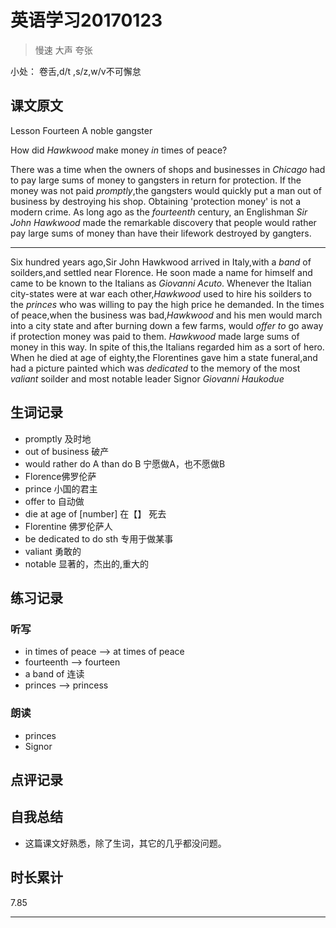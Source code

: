 # 英语学习20170123

> 慢速 大声 夸张

小处： 卷舌,d/t ,s/z,w/v不可懈怠

## 课文原文

Lesson Fourteen  A noble gangster

How did _Hawkwood_ make money _in_ times of peace?

There was a time when the owners of shops and businesses in _Chicago_ had to pay large sums of money to gangsters in return for protection.
If the money was not paid _promptly_,the gangsters would quickly put a man out of business by destroying his shop.
Obtaining 'protection money' is not a modern crime.
As long ago as the _fourteenth_ century, an Englishman _Sir John Hawkwood_ made the remarkable discovery that people would rather pay large sums of money  than have their lifework destroyed by gangters.

---
Six hundred years ago,Sir John Hawkwood arrived in Italy,with a _band_ of soilders,and settled near Florence.
He soon made a name for himself and came to be known to the Italians as _Giovanni Acuto_.
Whenever the Italian city-states were at war each other,_Hawkwood_ used to hire his soilders to the _princes_ who was willing to pay the high price he demanded.
In the times of peace,when the business was bad,_Hawkwood_ and his men would march into a city state and after burning down a few farms, would _offer to_ go away if protection money was paid to them.
_Hawkwood_ made  large sums of money in this way.
In spite of this,the Italians regarded him as a sort of hero.
When he died at age of eighty,the Florentines gave him a state funeral,and had a picture painted which was _dedicated_ to the memory of the most _valiant_ soilder and most notable leader Signor  _Giovanni Haukodue_

## 生词记录
* promptly 及时地
* out of business 破产
* would rather do A than do B 宁愿做A，也不愿做B
* Florence佛罗伦萨
* prince 小国的君主
* offer to 自动做
* die at age of [number] 在【】 死去
* Florentine 佛罗伦萨人
* be dedicated to do sth 专用于做某事
* valiant 勇敢的
* notable 显著的，杰出的,重大的

## 练习记录

### 听写
* in times of peace --> at times of peace
* fourteenth --> fourteen
* a band of 连读
* princes --> princess
 
### 朗读
* princes
* Signor
## 点评记录


## 自我总结
* 这篇课文好熟悉，除了生词，其它的几乎都没问题。

## 时长累计
7.85

---

